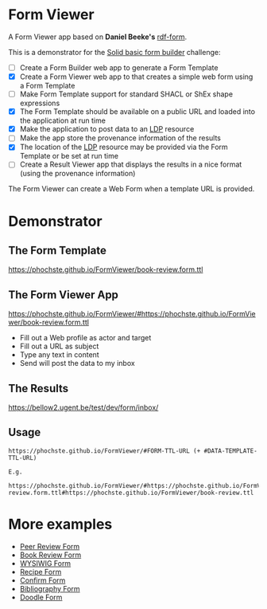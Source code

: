 # Form Viewer

A Form Viewer app based on **Daniel Beeke's** [rdf-form](https://github.com/danielbeeke/rdf-form).

This is a demonstrator for the [Solid basic form builder](https://github.com/SolidLabResearch/Challenges/issues/19) challenge:

- [ ] Create a Form Builder web app to generate a Form Template
- [x] Create a Form Viewer web app to that creates a simple web form using a Form Template
- [ ] Make Form Template support for standard SHACL or ShEx shape expressions
- [x] The Form Template should be available on a public URL and loaded into the 
  application at run time
- [x] Make the application to post data to an [LDP](https://www.w3.org/TR/ldp/) resource 
- [ ] Make the app store the provenance information of the results
- [x] The location of the [LDP](https://www.w3.org/TR/ldp/) resource may be provided via the Form Template or be set at run time
- [ ] Create a Result Viewer app that displays the results in a nice format (using the provenance information)

The Form Viewer can create a Web Form when a template URL is provided. 

# Demonstrator 

## The Form Template

https://phochste.github.io/FormViewer/book-review.form.ttl

## The Form Viewer App

https://phochste.github.io/FormViewer/#https://phochste.github.io/FormViewer/book-review.form.ttl

 - Fill out a Web profile as actor and target
 - Fill out a URL as subject
 - Type any text in content
 - Send will post the data to my inbox

## The Results

https://bellow2.ugent.be/test/dev/form/inbox/

## Usage

```
https://phochste.github.io/FormViewer/#FORM-TTL-URL (+ #DATA-TEMPLATE-TTL-URL)

E.g.

https://phochste.github.io/FormViewer/#https://phochste.github.io/FormViewer/book-review.form.ttl#https://phochste.github.io/FormViewer/book-review.ttl
```

# More examples

- [Peer Review Form](https://phochste.github.io/FormViewer/#https://hochstenbach.inrupt.net/public/dev/form/report.form.ttl#https://raw.githubusercontent.com/phochste/FormViewer/main/public/artifact1.ttl)
- [Book Review Form](https://phochste.github.io/FormViewer/#https://purl.org/acmeForms/book-review.form.ttl)
- [WYSIWIG Form](https://phochste.github.io/FormViewer/#https://purl.org/acmeForms/wysiwyg.form.ttl)
- [Recipe Form](https://phochste.github.io/FormViewer/#https://purl.org/acmeForms/recipe.form.ttl)
- [Confirm Form](https://phochste.github.io/FormViewer/#https://raw.githubusercontent.com/phochste/FormViewer/main/public/confirm.form.ttl)
- [Bibliography Form](https://phochste.github.io/FormViewer/#https://purl.org/acmeForms/journalArticle.form.ttl)
- [Doodle Form](https://phochste.github.io/FormViewer/#https://purl.org/acmeForms/doodle.form.ttl#https://bellow2.ugent.be/test/dev/form/doodle.ttl)